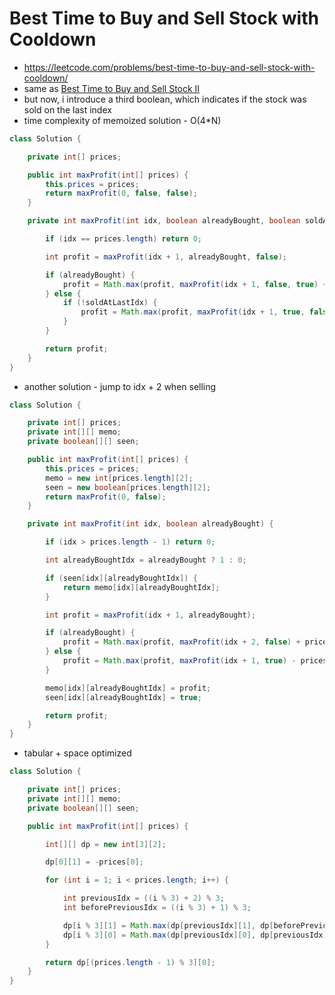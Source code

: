 # Best Time to Buy and Sell Stock with Cooldown

- https://leetcode.com/problems/best-time-to-buy-and-sell-stock-with-cooldown/
- same as [Best Time to Buy and Sell Stock II](./Best%20Time%20to%20Buy%20and%20Sell%20Stock%20II.md)
- but now, i introduce a third boolean, which indicates if the stock was sold on the last index
- time complexity of memoized solution - O(4*N)

```java
class Solution {

    private int[] prices;

    public int maxProfit(int[] prices) {
        this.prices = prices;
        return maxProfit(0, false, false);
    }

    private int maxProfit(int idx, boolean alreadyBought, boolean soldAtLastIdx) {

        if (idx == prices.length) return 0;

        int profit = maxProfit(idx + 1, alreadyBought, false);

        if (alreadyBought) {
            profit = Math.max(profit, maxProfit(idx + 1, false, true) + prices[idx]);
        } else {
            if (!soldAtLastIdx) {
                profit = Math.max(profit, maxProfit(idx + 1, true, false) - prices[idx]);
            }
        }

        return profit;
    }
}
```

- another solution - jump to idx + 2 when selling

```java
class Solution {

    private int[] prices;
    private int[][] memo;
    private boolean[][] seen;

    public int maxProfit(int[] prices) {
        this.prices = prices;
        memo = new int[prices.length][2];
        seen = new boolean[prices.length][2];
        return maxProfit(0, false);
    }

    private int maxProfit(int idx, boolean alreadyBought) {

        if (idx > prices.length - 1) return 0;

        int alreadyBoughtIdx = alreadyBought ? 1 : 0;

        if (seen[idx][alreadyBoughtIdx]) {
            return memo[idx][alreadyBoughtIdx];
        }

        int profit = maxProfit(idx + 1, alreadyBought);

        if (alreadyBought) {
            profit = Math.max(profit, maxProfit(idx + 2, false) + prices[idx]);
        } else {
            profit = Math.max(profit, maxProfit(idx + 1, true) - prices[idx]);
        }

        memo[idx][alreadyBoughtIdx] = profit;
        seen[idx][alreadyBoughtIdx] = true;

        return profit;
    }
}
```

- tabular + space optimized

```java
class Solution {

    private int[] prices;
    private int[][] memo;
    private boolean[][] seen;

    public int maxProfit(int[] prices) {

        int[][] dp = new int[3][2];

        dp[0][1] = -prices[0];

        for (int i = 1; i < prices.length; i++) {

            int previousIdx = ((i % 3) + 2) % 3;
            int beforePreviousIdx = ((i % 3) + 1) % 3;

            dp[i % 3][1] = Math.max(dp[previousIdx][1], dp[beforePreviousIdx][0] - prices[i]);
            dp[i % 3][0] = Math.max(dp[previousIdx][0], dp[previousIdx][1] + prices[i]);
        }

        return dp[(prices.length - 1) % 3][0];
    }
}
```
